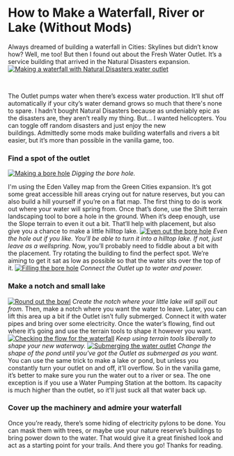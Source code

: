 # How to Make a Waterfall, River or Lake (Without Mods)

Always dreamed of building a waterfall in Cities: Skylines but didn’t know how? Well, me too! But then I found out about the Fresh Water Outlet. It’s a service building that arrived in the Natural Disasters expansion.
[![Making a waterfall with Natural Disasters water outlet](https://www.lovecitiesskylines.com/wp-content/uploads/2018/09/waterfall-no-mods.jpg)](https://www.lovecitiesskylines.com/wp-content/uploads/2018/09/waterfall-no-mods.jpg)

 

The Outlet pumps water when there’s excess water production. It’ll shut off automatically if your city’s water demand grows so much that there's none to spare.
I hadn’t bought Natural Disasters because as undeniably epic as the disasters are, they aren’t really my thing. But… I wanted helicopters. You can toggle off random disasters and just enjoy the new buildings. Admittedly some mods make building waterfalls and rivers a bit easier, but it’s more than possible in the vanilla game, too.
### Find a spot of the outlet


[![Making a bore hole](https://www.lovecitiesskylines.com//wp-content/uploads/2018/09/bore-hole.jpg)](https://www.lovecitiesskylines.com//wp-content/uploads/2018/09/bore-hole.jpg)
*Digging the bore hole.*

I'm using the Eden Valley map from the Green Cities expansion. It’s got some great accessible hill areas crying out for nature reserves, but you can also build a hill yourself if you’re on a flat map.
The first thing to do is work out where your water will spring from. Once that’s done, use the Shift terrain landscaping tool to bore a hole in the ground. When it’s deep enough, use the Slope terrain to even it out a bit. That’ll help with placement, but also give you a chance to make a little hilltop lake.
[![Even out the bore hole](https://www.lovecitiesskylines.com//wp-content/uploads/2018/09/20180903135714_1.jpg)](https://www.lovecitiesskylines.com//wp-content/uploads/2018/09/20180903135714_1.jpg)
*Even the hole out if you like. You'll be able to turn it into a hilltop lake. If not, just leave as a wellspring.*
Now, you’ll probably need to fiddle about a bit with the placement. Try rotating the building to find the perfect spot. We’re aiming to get it sat as low as possible so that the water sits over the top of it.
[![Filling the bore hole](https://www.lovecitiesskylines.com//wp-content/uploads/2018/09/water-outlet-waterfall.jpg)](https://www.lovecitiesskylines.com//wp-content/uploads/2018/09/water-outlet-waterfall.jpg)
*Connect the Outlet up to water and power.*
### Make a notch and small lake


[![Round out the bowl](https://www.lovecitiesskylines.com//wp-content/uploads/2018/09/create-waterfall.jpg)](https://www.lovecitiesskylines.com//wp-content/uploads/2018/09/create-waterfall.jpg)
*Create the notch where your little lake will spill out from.*
Then, make a notch where you want the water to leave. Later, you can lift this area up a bit if the Outlet isn’t fully submerged. Connect it with water pipes and bring over some electricity. Once the water’s flowing, find out where it’s going and use the terrain tools to shape it however you want.
[![Checking the flow for the waterfall](https://www.lovecitiesskylines.com//wp-content/uploads/2018/09/check-water-flow.jpg)](https://www.lovecitiesskylines.com//wp-content/uploads/2018/09/check-water-flow.jpg)
*Keep using terrain tools liberally to shape your new waterway.*
[![Submerging the water outlet](https://www.lovecitiesskylines.com//wp-content/uploads/2018/09/submerged-water-outlet.jpg)](https://www.lovecitiesskylines.com//wp-content/uploads/2018/09/submerged-water-outlet.jpg)
*Change the shape of the pond until you've got the Outlet as submerged as you want.*
You can use the same trick to make a lake or pond, but unless you constantly turn your outlet on and off, it’ll overflow. So in the vanilla game, it’s better to make sure you run the water out to a river or sea. The one exception is if you use a Water Pumping Station at the bottom. Its capacity is much higher than the outlet, so it'll just suck all that water back up.
### Cover up the machinery and admire your waterfall


Once you’re ready, there’s some hiding of electricity pylons to be done. You can mask them with trees, or maybe use your nature reserve’s buildings to bring power down to the water. That would give it a great finished look and act as a starting point for your trails.
And there you go! Thanks for reading.